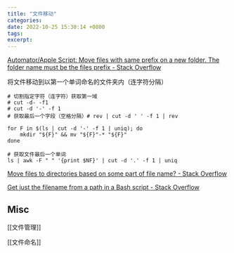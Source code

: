 ```yaml
---
title: "文件移动"
categories: 
date: 2022-10-25 15:30:14 +0800
tags: 
excerpt: 
---
```



[Automator/Apple Script: Move files with same prefix on a new folder. The folder name must be the files prefix - Stack Overflow](https://stackoverflow.com/questions/71299528/automator-apple-script-move-files-with-same-prefix-on-a-new-folder-the-folder)

将文件移动到以第一个单词命名的文件夹内（连字符分隔）

```shell
# 切割指定字符（连字符）获取第一域
# cut -d- -f1
# cut -d '-' -f 1
# 获取最后一个字段（空格分隔）# rev | cut -d ' ' -f 1 | rev

for F in $(ls | cut -d '-' -f 1 | uniq); do
    mkdir "${F}" && mv "${F}"-* "${F}"
done
```

```shell
# 获取文件最后一个单词
ls | awk -F " " '{print $NF}' | cut -d '.' -f 1 | uniq
```

[Move files to directories based on some part of file name? - Stack Overflow](https://stackoverflow.com/questions/15782766/move-files-to-directories-based-on-some-part-of-file-name)

[Get just the filename from a path in a Bash script - Stack Overflow](https://stackoverflow.com/questions/3362920/get-just-the-filename-from-a-path-in-a-bash-script/34074168#34074168)


## Misc

[[文件管理]]

[[文件命名]]


